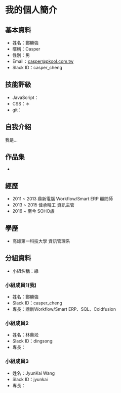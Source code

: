 # 我的個人簡介

## 基本資料
- 姓名：鄭勝強
- 暱稱：Casper
- 性別：男
- Email：casper@pkool.com.tw
- Slack ID：casper_cheng

## 技能評級
- JavaScript：
- CSS：＊
- git：

## 自我介紹
我是...

## 作品集
-

## 經歷
- 2011 ~ 2013 鼎新電腦 Workflow/Smart ERP 顧問師
- 2013 ~ 2015 佳承精工 資訊主管
- 2016 ~ 至今 SOHO族

## 學歷
- 高雄第一科技大學 資訊管理系

## 分組資料
- 小組名稱：緣

### 小組成員1(我)
- 姓名：鄭勝強
- Slack ID：casper_cheng
- 專長：鼎新Workflow/Smart ERP、SQL、Coldfusion

### 小組成員2
- 姓名：林鼎淞
- Slack ID：dingsong
- 專長：

### 小組成員3
- 姓名：JyunKai Wang
- Slack ID：jyunkai
- 專長：
